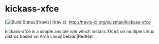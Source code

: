 # kickass-xfce

[![Build Status](http://img.shields.io/travis/suizman/kickass-xfce.svg?style=flat-square)][travis]
[travis]: http://travis-ci.org/suizman/kickass-xfce

kickass-xfce is a simple ansible role which installs Xfce4 on multiple Linux distros based on Arch Linux|Debian|RedHat
